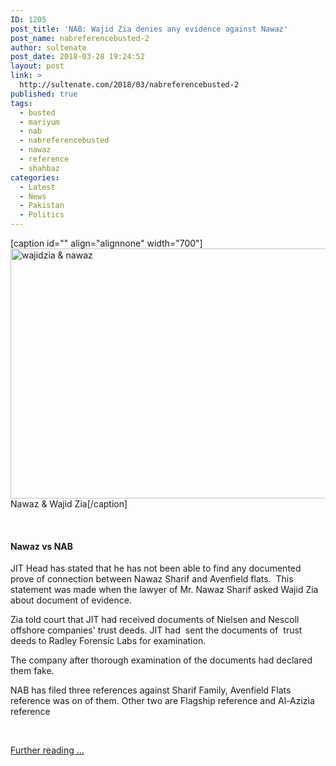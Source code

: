 ```yaml
---
ID: 1205
post_title: 'NAB: Wajid Zia denies any evidence against Nawaz'
post_name: nabreferencebusted-2
author: sultenate
post_date: 2018-03-28 19:24:52
layout: post
link: >
  http://sultenate.com/2018/03/nabreferencebusted-2
published: true
tags:
  - busted
  - mariyum
  - nab
  - nabreferencebusted
  - nawaz
  - reference
  - shahbaz
categories:
  - Latest
  - News
  - Pakistan
  - Politics
---
```

[caption id="" align="alignnone" width="700"]<img src="https://drive.google.com/uc?export=download&amp;id=1xSkNjcmlGBvAw22bhmsxNe_7QMUhJ8bB" alt="wajidzia &amp; nawaz" width="700" height="400" /> Nawaz &amp; Wajid Zia[/caption]

&nbsp;
<h4>Nawaz vs NAB</h4>
JIT Head has stated that he has not been able to find any documented prove of connection between Nawaz Sharif and Avenfield flats.  This statement was made when the lawyer of Mr. Nawaz Sharif asked Wajid Zia about document of evidence.

Zia told court that JIT had received documents of Nielsen and Nescoll offshore companies' trust deeds. JIT had  sent the documents of  trust deeds to Radley Forensic Labs for examination.

The company after thorough examination of the documents had declared them fake.

NAB has filed three references against Sharif Family, Avenfield Flats reference was on of them. Other two are Flagship reference and Al-Azizia reference

&nbsp;

<a href="https://nation.com.pk/28-Mar-2018/no-document-shows-nawaz-owned-avenfield-flats-wajid-zia?show=previewutm_medium=PoliticsNewz">Further reading ...</a>